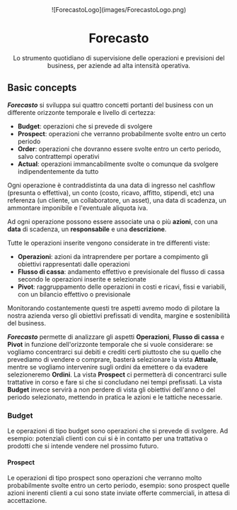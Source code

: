 <center>![ForecastoLogo](images/ForecastoLogo.png)</center>
<center><h1>Forecasto</h1></center>
<center>Lo strumento quotidiano di supervisione delle operazioni e previsioni del business, per aziende ad alta intensità operativa.</center>

## Basic concepts
***Forecasto*** si sviluppa sui quattro concetti portanti del business con un differente orizzonte temporale e livello di certezza:

- **Budget**: operazioni che si prevede di svolgere
- **Prospect**: operazioni che verranno probabilmente svolte entro un certo periodo
- **Order**: operazioni che dovranno essere svolte entro un certo periodo, salvo contrattempi operativi
- **Actual**: operazioni immancabilmente svolte o comunque da svolgere indipendentemente da tutto

Ogni operazione è contraddistinta da una data di ingresso nel cashflow (presunta o effettiva), un conto (costo, ricavo, affitto, stipendi, etc) una referenza (un cliente, un collaboratore, un asset), una data di scadenza, un ammontare imponibile e l'eventuale aliquota iva.

Ad ogni operazione possono essere associate una o più **azioni**, con una **data** di scadenza, un **responsabile** e una **descrizione**.

Tutte le operazioni inserite vengono considerate in tre differenti viste:

- **Operazioni**: azioni da intraprendere per portare a compimento gli obiettivi rappresentati dalle operazioni
- **Flusso di cassa**: andamento effettivo e previsionale del flusso di cassa secondo le operazioni inserite e selezionate
- **Pivot**: raggruppamento delle operazioni in costi e ricavi, fissi e variabili, con un bilancio effettivo o previsionale

Monitorando costantemente questi tre aspetti avremo modo di pilotare la nostra azienda verso gli obiettivi prefissati di vendita, margine e sostenibilità del business.

***Forecasto*** permette di analizzare gli aspetti **Operazioni**, **Flusso di cassa** e **Pivot** in funzione dell'orizzonte temporale che si vuole considerare: se vogliamo concentrarci sui debiti e crediti certi piuttosto che su quello che prevediamo di vendere o comprare, basterà selezionare la vista **Attuale**, mentre se vogliamo intervenire sugli ordini da emettere o da evadere selezioneremo **Ordini**. La vista **Prospect** ci permetterà di concentrarci sulle trattative in corso e fare si che si concludano nei tempi prefissati. La vista **Budget** invece servirà a non perdere di vista gli obiettivi dell'anno o del periodo selezionato, mettendo in pratica le azioni e le tattiche necessarie. 




### Budget

Le operazioni di tipo budget sono operazioni che si prevede di svolgere. Ad esempio: potenziali clienti con cui si è in contatto per una trattativa o prodotti che si intende vendere nel prossimo futuro.

#### Prospect

Le operazioni di tipo prospect sono operazioni che verranno molto probabilmente svolte entro un certo periodo, esempio: sono prospect quelle azioni inerenti clienti a cui sono state inviate offerte commerciali, in attesa di accettazione.

